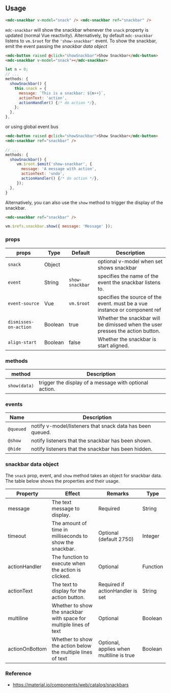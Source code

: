## Usage

```html
<mdc-snackbar v-model="snack" /> <mdc-snackbar ref="snackbar" />
```

`mdc-snackbar` will show the snackbar whenever the `snack` property is updated (normal Vue reactivity).
Alternatively, by default `mdc-snackbar` listens to `vm.$root` for the `'show-snackbar'` event.
To show the snackbar, emit the event passing the _snackbar data object_

```html
<mdc-button raised @click="showSnackbar">Show Snackbar</mdc-button>
<mdc-snackbar v-model="snack"></mdc-snackbar>
```

```javascript
let n = 0;
// ...
methods: {
  showSnackbar() {
    this.snack = {
      message: `This is a snackbar: ${n++}`,
      actionText: 'action',
      actionHandler() {/* do action */},
    };
  },
},
```

or using global event bus

```html
<mdc-button raised @click="showSnackbar">Show Snackbar</mdc-button>
<mdc-snackbar ref="snackbar" />
```

```javascript
// ...
methods: {
  showSnackbar() {
     vm.$root.$emit('show-snackbar', {
       message: 'A message with action',
       actionText: 'undo',
       actionHandler() {/* do action */},
     });
  },
}
```

Alternatively, you can also use the `show` method to trigger the display of the
snackbar.

```html
<mdc-snackbar ref="snackbar" />
```

```javascript
vm.$refs.snackbar.show({ message: 'Message' });
```

### props

| props                 | Type    | Default         | Description                                                                    |
| --------------------- | ------- | --------------- | ------------------------------------------------------------------------------ |
| `snack`               | Object  |                 | optional v-model when set shows snackbar                                       |
| `event`               | String  | `show-snackbar` | specifies the name of the event the snackbar listens to.                       |
| `event-source`        | Vue     | `vm.$root`      | specifies the source of the event. must be a vue instance or component ref     |
| `dismisses-on-action` | Boolean | true            | Whether the snackbar will be dimissed when the user presses the action button. |
| `align-start`         | Boolean | false           | Whether the snackbar is start aligned.                                         |

### methods

| method       | Description                                            |
| ------------ | ------------------------------------------------------ |
| `show(data)` | trigger the display of a message with optional action. |

### events

| Name      | Description                                               |
| --------- | --------------------------------------------------------- |
| `@queued` | notify v-model/listeners that snack data has been queued. |
| `@show`   | notify listeners that the snackbar has been shown.        |
| `@hide`   | notify listeners that the snackbar has been hidden.       |

### snackbar data object

The `snack` prop, event, and `show` method takes an object for snackbar data. The table below shows the
properties and their usage.

| Property       | Effect                                                             | Remarks                                  | Type     |
| -------------- | ------------------------------------------------------------------ | ---------------------------------------- | -------- |
| message        | The text message to display.                                       | Required                                 | String   |
| timeout        | The amount of time in milliseconds to show the snackbar.           | Optional (default 2750)                  | Integer  |
| actionHandler  | The function to execute when the action is clicked.                | Optional                                 | Function |
| actionText     | The text to display for the action button.                         | Required if actionHandler is set         | String   |
| multiline      | Whether to show the snackbar with space for multiple lines of text | Optional                                 | Boolean  |
| actionOnBottom | Whether to show the action below the multiple lines of text        | Optional, applies when multiline is true | Boolean  |

### Reference

- <https://material.io/components/web/catalog/snackbars>
